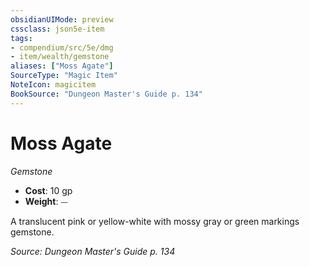 ```yaml
---
obsidianUIMode: preview
cssclass: json5e-item
tags:
- compendium/src/5e/dmg
- item/wealth/gemstone
aliases: ["Moss Agate"]
SourceType: "Magic Item"
NoteIcon: magicitem
BookSource: "Dungeon Master's Guide p. 134"
---
```

# Moss Agate
*Gemstone*  

- **Cost**: 10 gp
- **Weight**: ⏤

A translucent pink or yellow-white with mossy gray or green markings gemstone.

*Source: Dungeon Master's Guide p. 134*